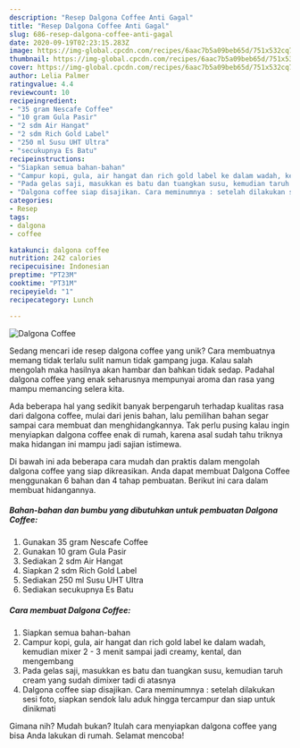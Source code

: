 ```yaml
---
description: "Resep Dalgona Coffee Anti Gagal"
title: "Resep Dalgona Coffee Anti Gagal"
slug: 686-resep-dalgona-coffee-anti-gagal
date: 2020-09-19T02:23:15.283Z
image: https://img-global.cpcdn.com/recipes/6aac7b5a09beb65d/751x532cq70/dalgona-coffee-foto-resep-utama.jpg
thumbnail: https://img-global.cpcdn.com/recipes/6aac7b5a09beb65d/751x532cq70/dalgona-coffee-foto-resep-utama.jpg
cover: https://img-global.cpcdn.com/recipes/6aac7b5a09beb65d/751x532cq70/dalgona-coffee-foto-resep-utama.jpg
author: Lelia Palmer
ratingvalue: 4.4
reviewcount: 10
recipeingredient:
- "35 gram Nescafe Coffee"
- "10 gram Gula Pasir"
- "2 sdm Air Hangat"
- "2 sdm Rich Gold Label"
- "250 ml Susu UHT Ultra"
- "secukupnya Es Batu"
recipeinstructions:
- "Siapkan semua bahan-bahan"
- "Campur kopi, gula, air hangat dan rich gold label ke dalam wadah, kemudian mixer 2 - 3 menit sampai jadi creamy, kental, dan mengembang"
- "Pada gelas saji, masukkan es batu dan tuangkan susu, kemudian taruh cream yang sudah dimixer tadi di atasnya"
- "Dalgona coffee siap disajikan. Cara meminumnya : setelah dilakukan sesi foto, siapkan sendok lalu aduk hingga tercampur dan siap untuk dinikmati"
categories:
- Resep
tags:
- dalgona
- coffee

katakunci: dalgona coffee 
nutrition: 242 calories
recipecuisine: Indonesian
preptime: "PT23M"
cooktime: "PT31M"
recipeyield: "1"
recipecategory: Lunch

---
```



![Dalgona Coffee](https://img-global.cpcdn.com/recipes/6aac7b5a09beb65d/751x532cq70/dalgona-coffee-foto-resep-utama.jpg)

Sedang mencari ide resep dalgona coffee yang unik? Cara membuatnya memang tidak terlalu sulit namun tidak gampang juga. Kalau salah mengolah maka hasilnya akan hambar dan bahkan tidak sedap. Padahal dalgona coffee yang enak seharusnya mempunyai aroma dan rasa yang mampu memancing selera kita.



Ada beberapa hal yang sedikit banyak berpengaruh terhadap kualitas rasa dari dalgona coffee, mulai dari jenis bahan, lalu pemilihan bahan segar sampai cara membuat dan menghidangkannya. Tak perlu pusing kalau ingin menyiapkan dalgona coffee enak di rumah, karena asal sudah tahu triknya maka hidangan ini mampu jadi sajian istimewa.


Di bawah ini ada beberapa cara mudah dan praktis dalam mengolah dalgona coffee yang siap dikreasikan. Anda dapat membuat Dalgona Coffee menggunakan 6 bahan dan 4 tahap pembuatan. Berikut ini cara dalam membuat hidangannya.

<!--inarticleads1-->

##### Bahan-bahan dan bumbu yang dibutuhkan untuk pembuatan Dalgona Coffee:

1. Gunakan 35 gram Nescafe Coffee
1. Gunakan 10 gram Gula Pasir
1. Sediakan 2 sdm Air Hangat
1. Siapkan 2 sdm Rich Gold Label
1. Sediakan 250 ml Susu UHT Ultra
1. Sediakan secukupnya Es Batu




<!--inarticleads2-->

##### Cara membuat Dalgona Coffee:

1. Siapkan semua bahan-bahan
1. Campur kopi, gula, air hangat dan rich gold label ke dalam wadah, kemudian mixer 2 - 3 menit sampai jadi creamy, kental, dan mengembang
1. Pada gelas saji, masukkan es batu dan tuangkan susu, kemudian taruh cream yang sudah dimixer tadi di atasnya
1. Dalgona coffee siap disajikan. Cara meminumnya : setelah dilakukan sesi foto, siapkan sendok lalu aduk hingga tercampur dan siap untuk dinikmati




Gimana nih? Mudah bukan? Itulah cara menyiapkan dalgona coffee yang bisa Anda lakukan di rumah. Selamat mencoba!
